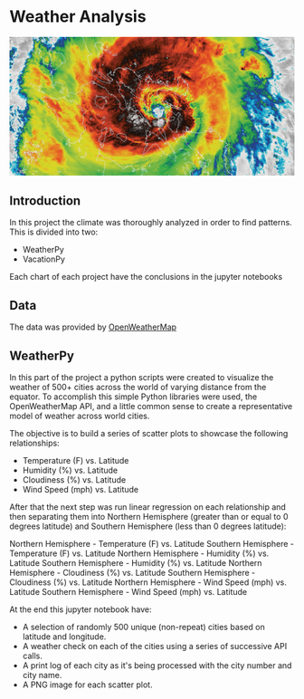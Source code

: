 # Weather Analysis

[![](Img/weather.jpg)]()    

## Introduction

In this project the climate was thoroughly analyzed in order to find patterns. This is divided into two:
- WeatherPy
- VacationPy

Each chart of each project have the conclusions in the jupyter notebooks

## Data

The data was provided by [OpenWeatherMap](https://openweathermap.org/api)

## WeatherPy

In this part of the project a python scripts were created to visualize the weather of 500+ cities across the world of varying distance from the equator. To accomplish this simple Python libraries were used, the OpenWeatherMap API, and a little common sense to create a representative model of weather across world cities.

The objective is to build a series of scatter plots to showcase the following relationships:

- Temperature (F) vs. Latitude
- Humidity (%) vs. Latitude
- Cloudiness (%) vs. Latitude
- Wind Speed (mph) vs. Latitude

After that the next step was run linear regression on each relationship and then separating them into Northern Hemisphere (greater than or equal to 0 degrees latitude) and Southern Hemisphere (less than 0 degrees latitude):

Northern Hemisphere - Temperature (F) vs. Latitude
Southern Hemisphere - Temperature (F) vs. Latitude
Northern Hemisphere - Humidity (%) vs. Latitude
Southern Hemisphere - Humidity (%) vs. Latitude
Northern Hemisphere - Cloudiness (%) vs. Latitude
Southern Hemisphere - Cloudiness (%) vs. Latitude
Northern Hemisphere - Wind Speed (mph) vs. Latitude
Southern Hemisphere - Wind Speed (mph) vs. Latitude

At the end this jupyter notebook  have:
- A selection of randomly 500 unique (non-repeat) cities based on latitude and longitude.
- A weather check on each of the cities using a series of successive API calls.
- A print log of each city as it's being processed with the city number and city name.
- A PNG image for each scatter plot.







